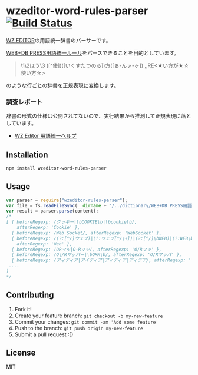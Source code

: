 # wzeditor-word-rules-parser [![Build Status](https://travis-ci.org/azu/wzeditor-word-rules-parser.svg?branch=master)](https://travis-ci.org/azu/wzeditor-word-rules-parser)

[WZ EDITOR](http://www.wzsoft.jp/wz8/index.html "WZ EDITOR")の用語統一辞書のパーサーです。

[WEB+DB PRESS用語統一ルール](https://gist.github.com/inao/f55e8232e150aee918b9 "WEB+DB PRESS用語統一ルール")をパースできることを目的としています。

> \1\2ほう\3	([^使])([いくすたつのる])方([ぁ-んァ-ヶ])	,,RE<★い方が★☆使い方☆>

のような行ごとの辞書を正規表現に変換します。

### 調査レポート

辞書の形式の仕様は公開されてないので、実行結果から推測して正規表現に落としています。

* [WZ Editor 用語統一ヘルプ](https://gist.github.com/azu/ae4d643aff11e4562267 "WZ Editor 用語統一ヘルプ")

## Installation

```sh
npm install wzeditor-word-rules-parser
```

## Usage

``` js
var parser = require("wzeditor-rules-parser");
var file = fs.readFileSync(__dirname + "/../dictionary/WEB+DB PRESS用語統一ルール", "utf-8");
var result = parser.parse(content);
/*
[ { beforeRegexp: /クッキー|\bCOOKIE\b|\bcookie\b/,
    afterRegexp: 'Cookie' },
  { beforeRegexp: /Web Socket/, afterRegexp: 'WebSocket' },
  { beforeRegexp: /(?:[^/]ウェブ)|(?:ウェブ[^/\+])|(?:[^/]\bWEB)|(?:WEB\b[^/\+])|(?:[^/]ウェッブ)|(?:ウェッブ[^/\+])/,
    afterRegexp: 'Web' },
  { beforeRegexp: /ORマッ|O-Rマッ/, afterRegexp: 'O/Rマッ' },
  { beforeRegexp: /O\/Rマッパー|\bORM\b/, afterRegexp: 'O/Rマッパ' },
  { beforeRegexp: /アィディア|アイディア|アィディア|アィデア/, afterRegexp: 'アイデア' },
 ....
]
*/
```

## Contributing

1. Fork it!
2. Create your feature branch: `git checkout -b my-new-feature`
3. Commit your changes: `git commit -am 'Add some feature'`
4. Push to the branch: `git push origin my-new-feature`
5. Submit a pull request :D

## License

MIT